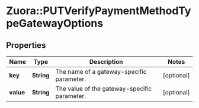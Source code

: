 # Zuora::PUTVerifyPaymentMethodTypeGatewayOptions

## Properties
Name | Type | Description | Notes
------------ | ------------- | ------------- | -------------
**key** | **String** | The name of a gateway-specific parameter.  | [optional] 
**value** | **String** | The value of the gateway-specific parameter.  | [optional] 



